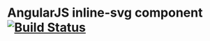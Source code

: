 # AngularJS inline-svg component [![Build Status](https://travis-ci.org/alonn24/angular-inline-svg.svg?branch=master)](https://travis-ci.org/alonn24/angular-inline-svg)
